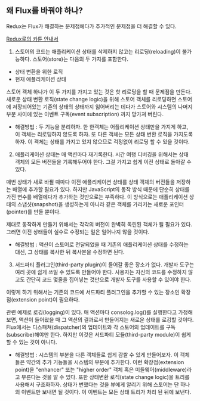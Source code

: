 ## 왜 Flux를 바꿔야 하나?
Redux는 Flux가 해결하는 문제점에다가 추가적인 문제점을 더 해결할 수 있다.

[Redux로의 카툰 안내서](http://bestalign.github.io/2015/10/26/cartoon-intro-to-redux/)

1. 스토어의 코드는 애플리케이션 상태를 삭제하지 않고는 리로딩(reloading)이 불가능하다.
스토어(store)는 다음의 두 가지를 포함한다.
- 상태 변환을 위한 로직
- 현재 애플리케이션 상태

스토어 객체 하나가 이 두 가지를 가지고 있는 것은 핫 리로딩을 할 때 문제점을 만든다.
새로운 상태 변환 로직(state change logic)을 위해 스토어 객체를 리로딩하면 스토어에 저장되어있는 기존의 상태의 상태까지 잃어버리는 데다가
스토어와 시스템의 나머지 부분 사이에 있는 이벤트 구독(event subscription) 까지 망가져 버린다.

- 해결방법 : 두 기능을 분리하자. 한 한객체는 어플리케이션 상태만을 가지게 하고, 이 객체는 리로딩하지 않도록 하자.
             또 다른 객체는 모든 상태 변환 로직을 가지도록 하자. 이 객체는 상태를 가지고 있지 않으므로 걱정없이 리로딩 할 수 있을 것이다.

2. 애플리케이션 상태는 매 액션마다 재기록한다.
시간 여행 디버깅을 위해서는 상태 객체의 모든 버전들을 기록해두어야 한다. 그걸 가지고 쉽게 이전 상태로 돌아갈 수 있다.

매번 상태가 새로 바뀔 때마다 이전 애플리케이션 상태를 상태 객체의 버전들을 저장하는 배열에 추가할 필요가 있다.
하지만 JavaScript의 동작 방식 때문에 단순히 상태를 가진 변수를 배열에다가 추가하는 것만으로는 부족하다. 이 방식으로는 애플리케이션 상태의
스냅샷(snapshot)을 생성하는게 아니라 같은 객체를 가리키는 새로운 포인터(pointer)를 만들 뿐이다.

제대로 동작하게 만들기 위해서는 각각의 버전이 완벽히 독린된 객체가 될 필요가 있다. 그러면 이전 상태들이 실수로 수정되는 일은 일어나지 않을 것이다.

- 해결방법 : 액션이 스토어로 전달되었을 때 기존의 애플리케이션 상태를 수정하는 대신, 그 상태를 복사한 뒤 복사본을 수정하면 된다.

3. 서드파티 플러그인(third-party plugin)이 들어갈 좋은 장소가 없다.
개발자 도구는 여러 곳에 쉽게 쓰일 수 있도록 만들어야 한다. 사용자는 자신의 코드를 수정하지 않고도 간단히 코드 몇줄을 집어넣는 것만으로 개발자 도구를
사용할 수 있어야 한다.

이렇게 하기 위해서는 기존의 코드에 서드파티 플러그인을 추가할 수 있는 장소인 확장점(extension point)이 필요하다.

관련 예제로 로깅(logging)이 있다. 매 액션마다 consolog.log()를 실행한다고 가정해보면, 액션이 들어왔을 때 그 액션의 결과로서 만들어지는 새로운 상태를 로깅할 것이다.
Flux에서는 디스패쳐(dispatcher)의 업데이트와 각 스토어의 업데이트를 구독(subscribe)해야만 한다. 하지만 이것은 서드파티 모듈(third-party module)이 쉽게 할 수 있는 것이 아니다.

- 해결방법 : 시스템의 부분을 다른 객체들로 쉽게 감쌀 수 있게 만들어보자.
            이 객체들은 약간의 추가 기능들을 시스템의 부분에 추가한다. 이런 확장점(extension point)을 "enhancer" 또는 "higher order" 객체 혹은 미들웨어(middleware)라고 부른다는 것을
            알 수 있다. 또한 상태변환 로직(state change logic)을 트리를 사용해서 구조화하자. 상태가 변했다는 것을 뷰에게 알리기 위해 스토어는 단 하나의 이벤트만 보내면 될 것이다.
            이 이벤트는 모든 상태 트리가 처리 된 뒤에 보낸다.
